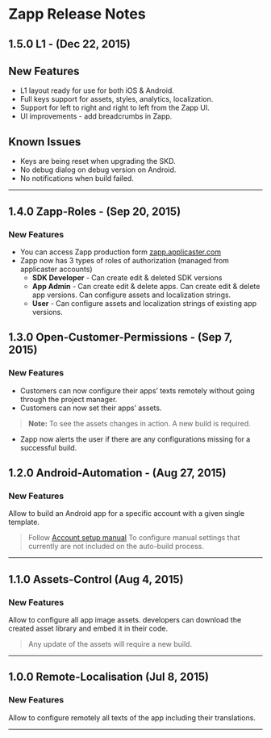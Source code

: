 # Zapp Release Notes


## 1.5.0 L1 - (Dec 22, 2015)

## New Features

* L1 layout ready for use for both iOS & Android.
* Full keys support for assets, styles, analytics, localization.
* Support for left to right and right to left from the Zapp UI.
* UI improvements - add breadcrumbs in Zapp.


## Known Issues

* Keys are being reset when upgrading the SKD.
* No debug dialog on debug version on Android.
* No notifications when build failed.

***

## 1.4.0 Zapp-Roles - (Sep 20, 2015)

### New Features

* You can access Zapp production form [zapp.applicaster.com](https://zapp.applicaster.com)
* Zapp now has 3 types of roles of authorization (managed from applicaster accounts)
	* **SDK Developer** - Can create edit & deleted SDK versions
	* **App Admin** - Can create edit & delete apps. Can create edit & delete app versions. Can configure assets and localization strings.
	* **User** - Can configure assets and localization strings of existing app versions.

## 1.3.0 Open-Customer-Permissions - (Sep 7, 2015)

### New Features

* Customers can now configure their apps’ texts remotely without going through the
project manager.
* Customers can now set their apps’ assets.

> **Note:** To see the assets changes in action. A new build is required.

* Zapp now alerts the user if there are any configurations missing for a
successful build.

## 1.2.0 Android-Automation - (Aug 27, 2015)

### New Features

Allow to build an Android app for a specific account with a given single template.

> Follow [Account setup manual](https://docs.google.com/document/d/1MzUKNgwbYy8HtVl0apN6Wqk6POr7CkBtb-sKM0eYqyk/edit) To configure manual settings that currently are not included on the auto-build process.


***

## 1.1.0 Assets-Control (Aug 4, 2015)

### New Features

Allow to configure all app image assets.
developers can download the created asset library and embed it in their code.

> Any update of the assets will require a new build.


***

## 1.0.0 Remote-Localisation (Jul 8, 2015)

### New Features

Allow to configure remotely all texts of the app including their translations.

***
